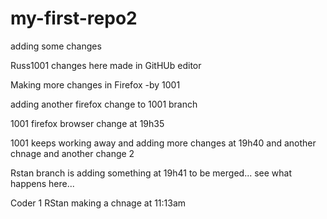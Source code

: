 # my-first-repo2

adding some changes

Russ1001 changes here made in GitHUb editor



Making more changes in Firefox -by 1001

adding another firefox change to 1001 branch

1001 firefox browser change at 19h35


1001 keeps working away and adding more changes at 19h40
and another chnage
and another change 2

Rstan branch is adding something at 19h41 to be merged... see what happens here...

Coder 1 RStan making a chnage at 11:13am